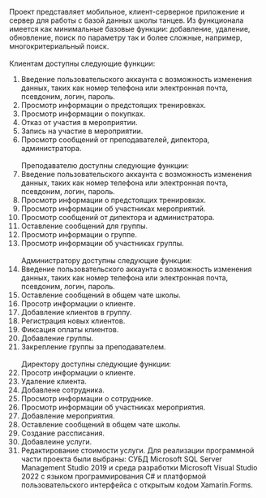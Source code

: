 Проект представляет мобильное, клиент-серверное приложение и сервер для работы с базой данных школы танцев. Из функционала имеется как минимальные базовые функции: добавление, удаление, обновление, поиск по параметру так и более сложные, например, многокритериальный поиск.<br><br>
Клиентам доступны следующие функции:
  1.	Введение пользовательского аккаунта с возможность изменения данных, таких как номер телефона или электронная почта, псевдоним, логин, пароль.
  2.	Просмотр информации о предстоящих тренировках.
  3.	Просмотр информации о покупках.
  4.	Отказ от участия в мероприятии.
  5.	Запись на участие в мероприятии.
  6.	Просмотр сообщений от преподавателей, дипектора, администратора.<br><br>
Преподавателю доступны следующие функции:
  1.	Введение пользовательского аккаунта с возможность изменения данных, таких как номер телефона или электронная почта, псевдоним, логин, пароль.
  2.	Просмотр информации о предстоящих тренировках.
  3.	Просмотр информации об участниках мероприятий.
  4.	Просмотр сообщений от дипектора и администратора.
  5.	Оставление сообщений для группы.
  6.	Просмотр информации о группе.
  7.	Просмотр информации об участниках группы.<br><br>
Администратору доступны следующие функции:
  1.	Введение пользовательского аккаунта с возможность изменения данных, таких как номер телефона или электронная почта, псевдоним, логин, пароль.
  2.	Оставление сообщений в общем чате школы.
  3.	Просотр информации о клиенте.
  4.	Добавление клиентов в группу.
  5.	Регистрация новых клиентов.
  6.	Фиксация оплаты клиентов.
  7.	Добавление группы.
  8.	Закрепление группы за преподавателем. <br><br>
Директору доступны следующие функции:
  1.	Просотр информации о клиенте.
  2.	Удаление клиента.
  3.	Добавлене сотрудника.
  4.	Просмотр информации о сотруднике.
  5.	Просмотр информации об участниках мероприятия.
  6.	Добавление мероприятия.
  7.	Оставление сообщений в общем чате школы.
  8.	Создание рассписания.
  9.	Добавлеине услуги.
10.	Редактирование стоимости услуги.
Для реализации программной части  проекта были выбраны: СУБД Microsoft SQL Server Management Studio 2019 и среда разработки Microsoft Visual Studio 2022 с языком программирования C# и платформой  пользовательского интерфейса с открытым кодом Xamarin.Forms.



